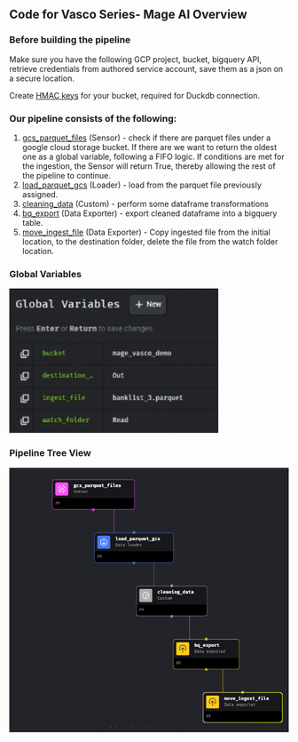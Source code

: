 
<h2> Code for Vasco Series- Mage AI Overview </h2> 


<h3> Before building the pipeline </h3>


Make sure you have the following GCP project, bucket, bigquery API, retrieve credentials from authored service account, save them as a json on a secure location.


Create [HMAC keys](https://console.cloud.google.com/storage/settings;tab=interoperability) for your bucket, required for Duckdb connection. 



<h3> Our pipeline consists of the following:</h3> 

1. [gcs_parquet_files](gcs_parquet_files.py) (Sensor) - check if there are parquet files under a google cloud storage bucket. If there are we want to return the oldest one as a global variable, following a FIFO logic. If conditions are met for the ingestion, the Sensor will return True, thereby allowing the rest of the pipeline to continue. 
2. [load_parquet_gcs](load_parquet_gcs.py) (Loader) - load from the parquet file previously assigned. 
3. [cleaning_data](cleaning_data.py) (Custom) - perform some dataframe transformations
4. [bq_export](bq_export.py) (Data Exporter) - export cleaned dataframe into a bigquery table.
5. [move_ingest_file](move_ingest_file.py) (Data Exporter) - Copy ingested file from the initial location, to the destination folder, delete the file from the watch folder location.   

<h3> Global Variables </h3>


![](/img/global_variables.png)


<h3> Pipeline Tree View </h3>


![](/img/MageAI_demo.png)






